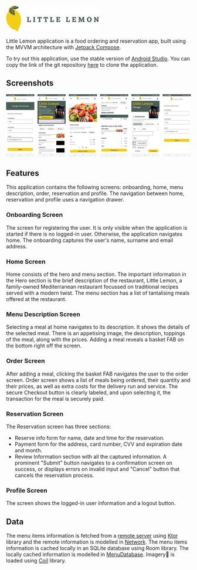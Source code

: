 <img src="UI Design/Little Lemon.png"/>

Little Lemon application is a food ordering and reservation app, built using the MVVM architecture with
[Jetpack Compose](https://developer.android.com/jetpack/compose).

To try out this application, use the stable version of [Android Studio](https://developer.android.com/studio). You can copy the link of the git repository
[here](https://github.com/GreyWolf2020/little-lemon.git) to clone the application.

## Screenshots
<img src="UI Design/Little Lemon Screens.png"/>

## Features
This application contains the following screens: onboarding, home, menu description, order, reservation and profile.
The navigation between home, reservation and profile uses a navigation drawer.

### Onboarding Screen
The screen for registering the user.
It is only visible when the application is started if there is no logged-in user.
Otherwise, the application navigates home.
The onboarding captures the user's name, surname and email address.

### Home Screen
Home consists of the hero and menu section. The important information in the Hero section is the brief description of the restaurant, Little Lemon, a family-owned Mediterranean restaurant focussed on traditional recipes served with a modern twist. 
The menu section has a list of tantalising meals offered at the restaurant.

### Menu Description Screen
Selecting a meal at home navigates to its description. It shows the details of the selected meal.
There is an appetising image, the description, toppings of the meal, along with the prices. Adding a meal reveals a basket FAB on the bottom right off the screen.

### Order Screen
After adding a meal, clicking the basket FAB navigates the user to the order screen.
Order screen shows a list of meals being ordered, their quantity and their prices, as well as extra costs for the delivery run and service.
The secure Checkout button is clearly labeled, and upon selecting it, the transaction for the meal is securely paid.

### Reservation Screen
The Reservation screen has three sections:
* Reserve info form for name, date and time for the reservation.
* Payment form for the address, card number, CVV and expiration date and month.
* Review Information section with all the captured information.
A prominent "Submit" button navigates to a confirmation screen on success, or displays errors on invalid input and "Cancel" button that cancels the reservation process.

### Profile Screen
The screen shows the logged-in user information and a logout button.

## Data
The menu items information is fetched from a [remote server]("https://raw.githubusercontent.com/Meta-Mobile-Developer-PC/Working-With-Data-API/main/menu.json") using [Ktor](https://ktor.io/) library and the remote information is modelled in [Network](app/src/main/java/com/example/littlelemon/data/remote/menu/Network.kt).
The menu items information is cached locally in an SQLite database using Room library.
The locally cached information is modelled in [MenuDatabase](app/src/main/java/com/example/littlelemon/data/local/menu/MenuDatabase.kt).  Imagery🎨 is loaded using [Coil](https://coil-kt.github.io/coil/) library.